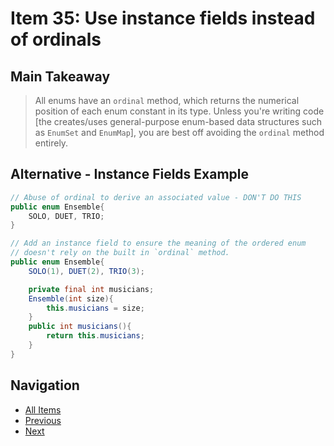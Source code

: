 
# Item 35: Use instance fields instead of ordinals

## Main Takeaway

> All enums have an `ordinal` method, which returns the numerical position of each enum constant in its type.  Unless you're writing code [the creates/uses general-purpose enum-based data structures such as `EnumSet` and `EnumMap`], you are best off avoiding the `ordinal` method entirely.

## Alternative - Instance Fields Example

```java
// Abuse of ordinal to derive an associated value - DON'T DO THIS
public enum Ensemble{
    SOLO, DUET, TRIO;
}

// Add an instance field to ensure the meaning of the ordered enum
// doesn't rely on the built in `ordinal` method.
public enum Ensemble{
    SOLO(1), DUET(2), TRIO(3);

    private final int musicians;
    Ensemble(int size){
        this.musicians = size;
    }
    public int musicians(){
        return this.musicians;
    }
}
```

## Navigation

- [All Items](../README.md#items)
- [Previous](./item-34-use-enums-instead-of-constants.md)
- [Next](./item-36-use-enumset-instead-of-bit-fields.md)
